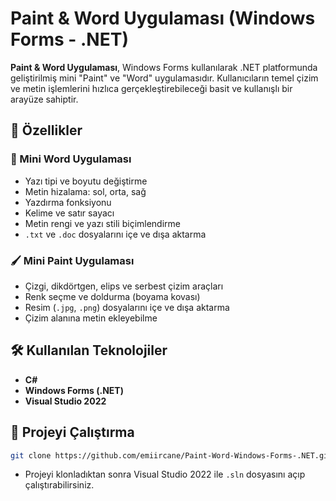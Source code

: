 # Paint & Word Uygulaması (Windows Forms - .NET)

**Paint & Word Uygulaması**, Windows Forms kullanılarak .NET platformunda geliştirilmiş mini "Paint" ve "Word" uygulamasıdır. Kullanıcıların temel çizim ve metin işlemlerini hızlıca gerçekleştirebileceği basit ve kullanışlı bir arayüze sahiptir.

## 🎨 Özellikler

### 📝 Mini Word Uygulaması
- Yazı tipi ve boyutu değiştirme
- Metin hizalama: sol, orta, sağ
- Yazdırma fonksiyonu
- Kelime ve satır sayacı
- Metin rengi ve yazı stili biçimlendirme
- `.txt` ve `.doc` dosyalarını içe ve dışa aktarma

### 🖌️ Mini Paint Uygulaması
- Çizgi, dikdörtgen, elips ve serbest çizim araçları
- Renk seçme ve doldurma (boyama kovası)
- Resim (`.jpg`, `.png`) dosyalarını içe ve dışa aktarma
- Çizim alanına metin ekleyebilme

## 🛠️ Kullanılan Teknolojiler

- **C#**
- **Windows Forms (.NET)**
- **Visual Studio 2022**

## 🚀 Projeyi Çalıştırma

```bash
git clone https://github.com/emiircane/Paint-Word-Windows-Forms-.NET.git
```

- Projeyi klonladıktan sonra Visual Studio 2022 ile `.sln` dosyasını açıp çalıştırabilirsiniz.
